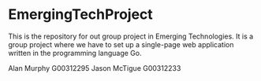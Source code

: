 # EmergingTechProject
This is the repository for out group project in Emerging Technologies. It is a group project where we have to set up a single-page web application written in the programming language Go.

Alan Murphy G00312295
Jason McTigue G00312233
